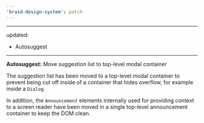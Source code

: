 ```yaml
---
'braid-design-system': patch
---
```


---
updated:
  - Autosuggest
---

**Autosuggest:** Move suggestion list to top-level modal container

The suggestion list has been moved to a top-level modal container to prevent being cut off inside of a container that hides overflow, for example inside a `Dialog`.

In addition, the `Announcement` elements internally used for providing context to a screen reader have been moved in a single top-level announcement container to keep the DOM clean.
